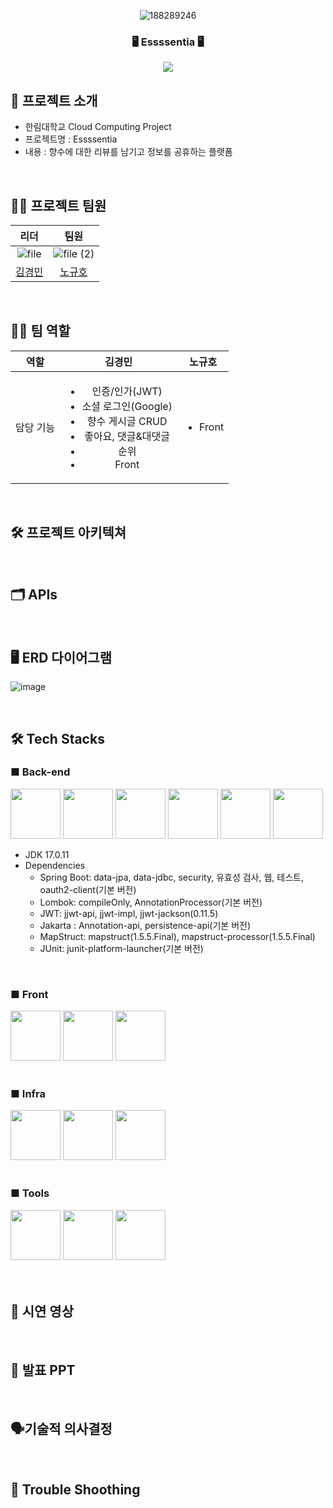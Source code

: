 <div align="center">

![188289246](https://github.com/user-attachments/assets/7a42287a-2665-45df-8660-bf3e2f32c324)

### 🖥️ Essssentia 🖥️
[<img src="https://img.shields.io/badge/프로젝트 기간-2024.11.28~2024.12.10-green?style=flat&logo=&logoColor=white" />]()

</div> 

## 📝 프로젝트 소개

- 한림대학교 Cloud Computing Project
- 프로젝트명 : Essssentia
- 내용 : 향수에 대한 리뷰를 남기고 정보를 공휴하는 플랫폼

<br>


## 💁‍♂️ 프로젝트 팀원

|리더|팀원|
|:---:|:---:|
|![file](https://github.com/user-attachments/assets/ee9604ee-9f3a-4075-a047-5f7857ebc60b)|![file (2)]()|
|[김경민](https://github.com/gminnimk)|[노규호]()|

<br />

## 🧑‍💻 팀 역할
| 역할 | 김경민| 노규호 |
|:---:|:---:|:---:|
| 담당 기능 | <ul><li>인증/인가(JWT)</li><li>소셜 로그인(Google)</li><li>향수 게시글 CRUD</li><li>좋아요, 댓글&대댓글</li><li>순위</li><li>Front</li>|<ul><li>Front</li>|
<br>


## 🛠️ 프로젝트 아키텍쳐


<br>

## 🗂️ APIs


<br />

## 🖥 ERD 다이어그램 

![image](https://github.com/user-attachments/assets/738eec43-be5e-41c3-b769-881e77c88114)

<br>

## 🛠️ Tech Stacks

### ■ Back-end

<div>
<img src="https://github.com/yewon-Noh/readme-template/blob/main/skills/Java.png?raw=true" width="80">
<img src="https://github.com/yewon-Noh/readme-template/blob/main/skills/SpringBoot.png?raw=true" width="80">
<img src="https://github.com/yewon-Noh/readme-template/blob/main/skills/SpringSecurity.png?raw=true" width="80">
<img src="https://github.com/yewon-Noh/readme-template/blob/main/skills/SpringDataJPA.png?raw=true" width="80">
<img src="https://github.com/yewon-Noh/readme-template/blob/main/skills/JWT.png?raw=true" width="80">
<img src="https://github.com/user-attachments/assets/4c66691e-6f7d-4c84-aff8-89efeaa6c758" width="80">

</div>

- JDK 17.0.11
- Dependencies
  - Spring Boot: data-jpa, data-jdbc, security, 유효성 검사, 웹, 테스트, oauth2-client(기본 버전)
  - Lombok: compileOnly, AnnotationProcessor(기본 버전)
  - JWT: jjwt-api, jjwt-impl, jjwt-jackson(0.11.5)
  - Jakarta : Annotation-api, persistence-api(기본 버전)
  - MapStruct: mapstruct(1.5.5.Final), mapstruct-processor(1.5.5.Final)
  - JUnit: junit-platform-launcher(기본 버전)

<br>

### ■ Front
<div>
<img src="https://github.com/yewon-Noh/readme-template/blob/main/skills/React.png?raw=true?raw=true" width="80">
<img src="https://github.com/yewon-Noh/readme-template/blob/main/skills/JavaScript.png?raw=true" width="80">
<img src="https://github.com/user-attachments/assets/7a3ce146-76cb-41c8-9a57-9ef24c369e04" width="80">

</div>

<br>

### ■ Infra

<div>
<img src="https://github.com/yewon-Noh/readme-template/blob/main/skills/Docker.png?raw=true" width="80">
<img src="https://github.com/yewon-Noh/readme-template/blob/main/skills/AWSEC2.png?raw=true" width="80">
<img src="https://github.com/user-attachments/assets/86b95fde-3bd2-429e-9297-0b8e12a764a1" width="80">
</div>

<br>

### ■ Tools
<div>
<img src="https://github.com/yewon-Noh/readme-template/blob/main/skills/Github.png?raw=true" width="80">
<img src="https://github.com/yewon-Noh/readme-template/blob/main/skills/Notion.png?raw=true" width="80">
<img src="https://github.com/yewon-Noh/readme-template/blob/main/skills/Postman.png?raw=true" width="80">
</div>
          
<br>
  
<br>


## 📄 시연 영상


<br>


## 📄 발표 PPT



<br>

## 🗣️기술적 의사결정


<br>

## 🤔 Trouble Shoothing
